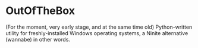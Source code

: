 # OutOfTheBox
(For the moment, very early stage, and at the same time old) Python-written utility for freshly-installed Windows operating systems, a Ninite alternative (wannabe) in other words.
